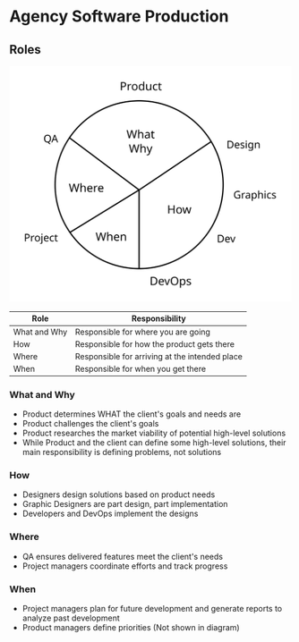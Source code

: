 # Agency Software Production

## Roles

![](images/roles.svg)

| Role         | Responsibility                                 |
| ------------ | ---------------------------------------------- |
| What and Why | Responsible for where you are going            |
| How          | Responsible for how the product gets there     |
| Where        | Responsible for arriving at the intended place |
| When         | Responsible for when you get there             |



### What and Why

* Product determines WHAT the client's goals and needs are
* Product challenges the client's goals
* Product researches the market viability of potential high-level solutions
* While Product and the client can define some high-level solutions, their main responsibility is defining problems, not solutions

### How

* Designers design solutions based on product needs
* Graphic Designers are part design, part implementation
* Developers and DevOps implement the designs

### Where

* QA ensures delivered features meet the client's needs
* Project managers coordinate efforts and track progress

### When

* Project managers plan for future development and generate reports to analyze past development
* Product managers define priorities (Not shown in diagram)
